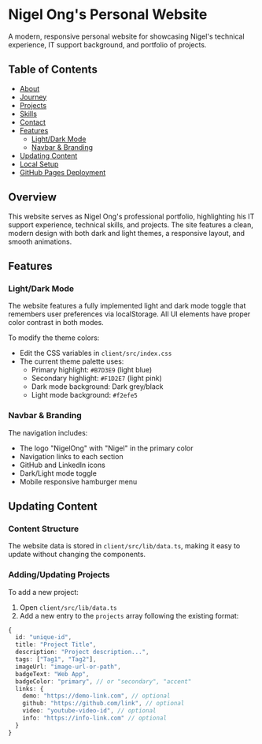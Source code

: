 # Nigel Ong's Personal Website

A modern, responsive personal website for showcasing Nigel's technical experience, IT support background, and portfolio of projects.

## Table of Contents

- [About](#about)
- [Journey](#journey)
- [Projects](#projects)
- [Skills](#skills)
- [Contact](#contact)
- [Features](#features)
  - [Light/Dark Mode](#lightdark-mode)
  - [Navbar & Branding](#navbar--branding)
- [Updating Content](#updating-content)
- [Local Setup](#local-setup)
- [GitHub Pages Deployment](#github-pages-deployment)

## Overview

This website serves as Nigel Ong's professional portfolio, highlighting his IT support experience, technical skills, and projects. The site features a clean, modern design with both dark and light themes, a responsive layout, and smooth animations.

## Features

### Light/Dark Mode

The website features a fully implemented light and dark mode toggle that remembers user preferences via localStorage. All UI elements have proper color contrast in both modes.

To modify the theme colors:
- Edit the CSS variables in `client/src/index.css`
- The current theme palette uses:
  - Primary highlight: `#B7D3E9` (light blue)
  - Secondary highlight: `#F1D2E7` (light pink)
  - Dark mode background: Dark grey/black
  - Light mode background: `#f2efe5`

### Navbar & Branding

The navigation includes:
- The logo "NigelOng" with "Nigel" in the primary color
- Navigation links to each section
- GitHub and LinkedIn icons
- Dark/Light mode toggle
- Mobile responsive hamburger menu

## Updating Content

### Content Structure

The website data is stored in `client/src/lib/data.ts`, making it easy to update without changing the components.

### Adding/Updating Projects

To add a new project:
1. Open `client/src/lib/data.ts`
2. Add a new entry to the `projects` array following the existing format:

```typescript
{
  id: "unique-id",
  title: "Project Title",
  description: "Project description...",
  tags: ["Tag1", "Tag2"],
  imageUrl: "image-url-or-path",
  badgeText: "Web App",
  badgeColor: "primary", // or "secondary", "accent"
  links: {
    demo: "https://demo-link.com", // optional
    github: "https://github.com/link", // optional
    video: "youtube-video-id", // optional
    info: "https://info-link.com" // optional
  }
}

